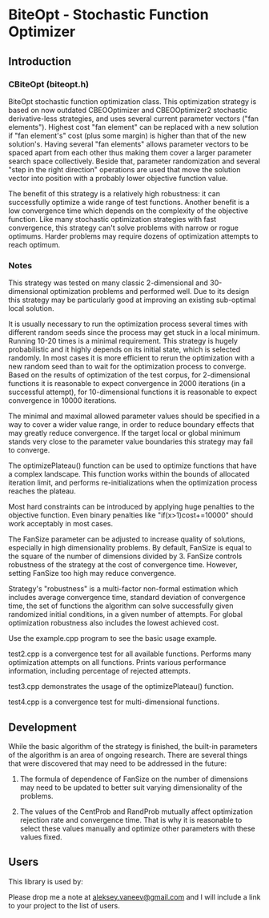 # BiteOpt - Stochastic Function Optimizer #
## Introduction ##

### CBiteOpt (biteopt.h) ###

BiteOpt stochastic function optimization class. This optimization strategy
is based on now outdated CBEOOptimizer and CBEOOptimizer2 stochastic
derivative-less strategies, and uses several current parameter vectors
("fan elements"). Highest cost "fan element" can be replaced with a new
solution if "fan element's" cost (plus some margin) is higher than that of
the new solution's. Having several "fan elements" allows parameter vectors
to be spaced apart from each other thus making them cover a larger
parameter search space collectively. Beside that, parameter randomization
and several "step in the right direction" operations are used that move the
solution vector into position with a probably lower objective function
value.

The benefit of this strategy is a relatively high robustness: it can
successfully optimize a wide range of test functions. Another benefit is a
low convergence time which depends on the complexity of the objective
function. Like many stochastic optimization strategies with fast
convergence, this strategy can't solve problems with narrow or rogue
optimums. Harder problems may require dozens of optimization attempts to
reach optimum.

### Notes ###

This strategy was tested on many classic 2-dimensional and 30-dimensional
optimization problems and performed well. Due to its design this strategy may
be particularly good at improving an existing sub-optimal local solution.

It is usually necessary to run the optimization process several times with
different random seeds since the process may get stuck in a local minimum.
Running 10-20 times is a minimal requirement. This strategy is hugely
probabilistic and it highly depends on its initial state, which is selected
randomly. In most cases it is more efficient to rerun the optimization with a
new random seed than to wait for the optimization process to converge. Based
on the results of optimization of the test corpus, for 2-dimensional functions
it is reasonable to expect convergence in 2000 iterations (in a successful
attempt), for 10-dimensional functions it is reasonable to expect convergence
in 10000 iterations.

The minimal and maximal allowed parameter values should be specified in a way
to cover a wider value range, in order to reduce boundary effects that may
greatly reduce convergence. If the target local or global minimum stands
very close to the parameter value boundaries this strategy may fail to
converge.

The optimizePlateau() function can be used to optimize functions that have a
complex landscape. This function works within the bounds of allocated
iteration limit, and performs re-initializations when the optimization process
reaches the plateau.

Most hard constraints can be introduced by applying huge penalties to the
objective function. Even binary penalties like "if(x>1)cost+=10000" should
work acceptably in most cases.

The FanSize parameter can be adjusted to increase quality of solutions,
especially in high dimensionality problems. By default, FanSize is equal to
the square of the number of dimensions divided by 3. FanSize controls
robustness of the strategy at the cost of convergence time. However, setting
FanSize too high may reduce convergence.

Strategy's "robustness" is a multi-factor non-formal estimation which includes
average convergence time, standard deviation of convergence time, the set of
functions the algorithm can solve successfully given randomized initial
conditions, in a given number of attempts. For global optimization robustness
also includes the lowest achieved cost.

Use the example.cpp program to see the basic usage example.

test2.cpp is a convergence test for all available functions. Performs many
optimization attempts on all functions. Prints various performance
information, including percentage of rejected attempts.

test3.cpp demonstrates the usage of the optimizePlateau() function.

test4.cpp is a convergence test for multi-dimensional functions.

## Development ##

While the basic algorithm of the strategy is finished, the built-in parameters
of the algorithm is an area of ongoing research. There are several things that
were discovered that may need to be addressed in the future:

1. The formula of dependence of FanSize on the number of dimensions may need
to be updated to better suit varying dimensionality of the problems.

2. The values of the CentProb and RandProb mutually affect optimization
rejection rate and convergence time. That is why it is reasonable to select
these values manually and optimize other parameters with these values fixed.

## Users ##
This library is used by:

Please drop me a note at aleksey.vaneev@gmail.com and I will include a link to
your project to the list of users.
